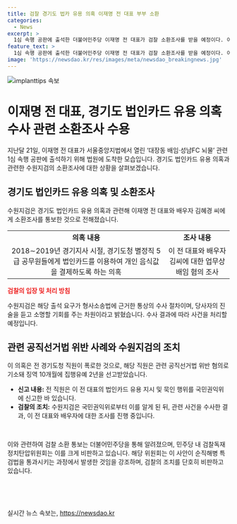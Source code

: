 ```yaml
---
title: 검찰 경기도 법카 유용 의혹 이재명 전 대표 부부 소환
categories:
  - News
excerpt: >
  1심 속행 공판에 출석한 더불어민주당 이재명 전 대표가 검찰 소환조사를 받을 예정이다. 이전 대표 부부는 경기도 법인카드 유용 의혹과 관련해 조사받을 예정이며, 검찰은 공직선거법 위반 혐의로 징역형을 선고받은 사건과 관련하여 추가 수사를 진행하고 있다. 민주당은 검찰의 행동을 정권에 대한 국민 분노를 도모하는 국면전환 쇼로 해석하고 있다.
feature_text: >
  1심 속행 공판에 출석한 더불어민주당 이재명 전 대표가 검찰 소환조사를 받을 예정이다. 이전 대표 부부는 경기도 법인카드 유용 의혹과 관련해 조사받을 예정이며, 검찰은 공직선거법 위반 혐의로 징역형을 선고받은 사건과 관련하여 추가 수사를 진행하고 있다. 민주당은 검찰의 행동을 정권에 대한 국민 분노를 도모하는 국면전환 쇼로 해석하고 있다.
image: 'https://newsdao.kr/res/images/meta/newsdao_breakingnews.jpg'
---
```


<p><img src="https://newsdao.kr/res/images/meta/newsdao_breakingnews.jpg" alt="implanttips 속보" /></p>

<h1>이재명 전 대표, 경기도 법인카드 유용 의혹 수사 관련 소환조사 수용</h1>

<p data-ke-size="size16">지난달 21일, 이재명 전 대표가 서울중앙지법에서 열린 ‘대장동 배임·성남FC 뇌물’ 관련 1심 속행 공판에 출석하기 위해 법원에 도착한 모습입니다. 경기도 법인카드 유용 의혹과 관련한 수원지검의 소환조사에 대한 상황을 살펴보겠습니다.</p>

<h2 data-ke-size="size26">경기도 법인카드 유용 의혹 및 소환조사</h2>

<p data-ke-size="size16">수원지검은 경기도 법인카드 유용 의혹과 관련해 이재명 전 대표와 배우자 김혜경 씨에게 소환조사를 통보한 것으로 전해졌습니다. </p>

<table>
  <tr>
    <td style="text-align: center; height: 17px;"><b>의혹 내용</b></td>
    <td style="text-align: center; height: 17px;"><b>조사 내용</b></td>
  </tr>
  <tr>
    <td style="text-align: center; height: 17px;">2018∼2019년 경기지사 시절, 경기도청 별정직 5급 공무원들에게 법인카드를 이용하여 개인 음식값을 결제하도록 하는 의혹</td>
    <td style="text-align: center; height: 17px;">이 전 대표와 배우자 김씨에 대한 업무상 배임 혐의 조사</td>
  </tr>
</table>

<p><b><span style="color: #ee2323;">검찰의 입장 및 처리 방침</span></b></p>

<p data-ke-size="size16">수원지검은 해당 출석 요구가 형사소송법에 근거한 통상의 수사 절차이며, 당사자의 진술을 듣고 소명할 기회를 주는 차원이라고 밝혔습니다. 수사 결과에 따라 사건을 처리할 예정입니다.</p>

<h2 data-ke-size="size26">관련 공직선거법 위반 사례와 수원지검의 조치</h2>

<p data-ke-size="size16">이 의혹은 전 경기도청 직원이 폭로한 것으로, 해당 직원은 관련 공직선거법 위반 혐의로 기소돼 징역 10개월에 집행유예 2년을 선고받았습니다.</p>

<ul>
  <li><b>신고 내용:</b> 전 직원은 이 전 대표의 법인카드 유용 지시 및 묵인 행위를 국민권익위에 신고한 바 있습니다.</li>
  <li><b>검찰의 조치:</b> 수원지검은 국민권익위로부터 이를 알게 된 뒤, 관련 사건을 수사한 결과, 이 전 대표와 배우자에 대한 조사를 진행 중입니다.</li>
</ul>

<p data-ke-size="size16">&nbsp;</p>

<p data-ke-size="size16">이와 관련하여 검찰 소환 통보는 더불어민주당을 통해 알려졌으며, 민주당 내 검찰독재정치탄압위원회는 이를 크게 비판하고 있습니다. 해당 위원회는 이 사안이 순직해병 특검법을 통과시키는 과정에서 발생한 것임을 강조하며, 검찰의 조치를 단호히 비판하고 있습니다.</p>

<p data-ke-size="size16">&nbsp;</p>

<p data-ke-size="size16">&nbsp;</p>
실시간 뉴스 속보는, <a href="https://newsdao.kr" rel="dofollow">https://newsdao.kr</a>


